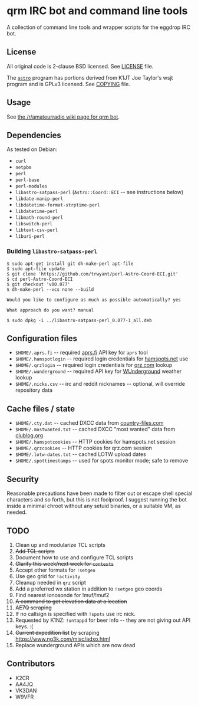 # qrm IRC bot and command line tools

A collection of command line tools and wrapper scripts for the eggdrop IRC bot.

## License

All original code is 2-clause BSD licensed.  See [LICENSE](LICENSE) file.

The [`astro`](lib/astro) program has portions derived from K1JT Joe Taylor's
wsjt program and is GPLv3 licensed.  See [COPYING](COPYING) file.

## Usage

See [the /r/amateurradio wiki page for qrm
bot](https://www.reddit.com/r/amateurradio/wiki/qrmbot).

## Dependencies

As tested on Debian:

* `curl`
* `netpbm`
* `perl`
* `perl-base`
* `perl-modules`
* `libastro-satpass-perl` (`Astro::Coord::ECI` -- see instructions below)
* `libdate-manip-perl`
* `libdatetime-format-strptime-perl`
* `libdatetime-perl`
* `libmath-round-perl`
* `libswitch-perl`
* `libtext-csv-perl`
* `liburi-perl`

### Building `libastro-satpass-perl`

```
$ sudo apt-get install git dh-make-perl apt-file
$ sudo apt-file update
$ git clone 'https://github.com/trwyant/perl-Astro-Coord-ECI.git'
$ cd perl-Astro-Coord-ECI
$ git checkout 'v00.077'
$ dh-make-perl --vcs none --build

Would you like to configure as much as possible automatically? yes

What approach do you want? manual

$ sudo dpkg -i ../libastro-satpass-perl_0.077-1_all.deb
```

## Configuration files

* `$HOME/.aprs.fi` -- required [aprs.fi](http://aprs.fi/) API key for `aprs`
  tool
* `$HOME/.hamspotlogin` -- required login credentials for
  [hamspots.net](http://hamspots.net) use
* `$HOME/.qrzlogin` -- required login credentials for
  [qrz.com](http://qrz.com/) lookup
* `$HOME/.wunderground` -- required API key for
  [WUnderground](http://wundergound.com/) weather lookup
* `$HOME/.nicks.csv` -- irc and reddit nicknames -- optional, will override repository data

## Cache files / state

* `$HOME/.cty.dat` -- cached DXCC data from
  [country-files.com](http://www.country-files.com/)
* `$HOME/.mostwanted.txt` -- cached DXCC "most wanted" data from
  [clublog.org](http://clublog.org/)
* `$HOME/.hamspotcookies` -- HTTP cookies for hamspots.net session
* `$HOME/.qrzcookies` -- HTTP cookies for qrz.com session
* `$HOME/.lotw-dates.txt` -- cached LOTW upload dates
* `$HOME/.spottimestamps` -- used for spots monitor mode; safe to remove

## Security

Reasonable precautions have been made to filter out or escape shell special
characters and so forth, but this is not foolproof.  I suggest running the bot
inside a minimal chroot without any setuid binaries, or a suitable VM, as
needed.

## TODO

1. Clean up and modularize TCL scripts
2. ~~Add TCL scripts~~
3. Document how to use and configure TCL scripts
4. ~~Clarify this week/next week for `contests`~~
5. Accept other formats for `!setgeo`
6. Use geo grid for `!activity`
7. Cleanup needed in `qrz` script
8. Add a preferred wx station in addition to `!setgeo` geo coords
9. Find nearest ionosonde for !muf/!muf2
10. ~~A command to get elevation data at a location~~
11. ~~AE7Q scraping~~
12. If no callsign is specified with `!spots` use irc nick.
13. Requested by K1NZ: `!untappd` for beer info -- they are not giving out API keys. :(
14. ~~Current dxpedition list~~ by scraping https://www.ng3k.com/misc/adxo.html
15. Replace wunderground APIs which are now dead

## Contributors

* K2CR
* AA4JQ
* VK3DAN
* W9VFR

